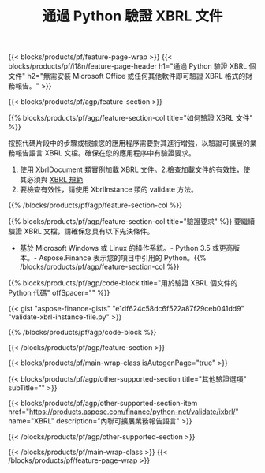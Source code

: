 ﻿---
title: 通過 Python 驗證 XBRL 文件
description: XBRL 文件驗證的示例代碼。使用 API 示例代碼驗證基於 Python 的應用程序中的批處理 XBRL 文件。 
url: /zh-hant/python-net/validate/xbrl/
family: finance
platformtag: python
feature: validate
informat: XBRL
outformat: 
otherformats: 
---
{{< blocks/products/pf/feature-page-wrap >}}
{{< blocks/products/pf/i18n/feature-page-header h1="通過 Python 驗證 XBRL 個文件" h2="無需安裝 Microsoft Office 或任何其他軟件即可驗證 XBRL 格式的財務報告。" >}}

{{< blocks/products/pf/agp/feature-section >}}

{{% blocks/products/pf/agp/feature-section-col title="如何驗證 XBRL 文件" %}}

按照代碼片段中的步驟或根據您的應用程序需要對其進行增強，以驗證可擴展的業務報告語言 XBRL 文檔。確保在您的應用程序中有驗證要求。

1. 使用 XbrlDocument 類實例加載 XBRL 文件。2.檢查加載文件的有效性，使其必須與 [XBRL 規範](http://www.xbrl.org/specification/inlinexbrl-part1/rec-2013-11-18/inlinexbrl-part1-rec-2013-11-18.html)
3. 要檢查有效性，請使用 XbrlInstance 類的 validate 方法。

{{% /blocks/products/pf/agp/feature-section-col %}}

{{% blocks/products/pf/agp/feature-section-col title="驗證要求" %}}
要繼續驗證 XBRL 文檔，請確保您具有以下先決條件。 
- 基於 Microsoft Windows 或 Linux 的操作系統。- Python 3.5 或更高版本。- Aspose.Finance 表示您的項目中引用的 Python。{{% /blocks/products/pf/agp/feature-section-col %}}

{{% blocks/products/pf/agp/code-block title="用於驗證 XBRL 個文件的 Python 代碼" offSpacer="" %}}

{{< gist "aspose-finance-gists" "e1df624c58dc6f522a87f29ceb041dd9" "validate-xbrl-instance-file.py" >}}

{{% /blocks/products/pf/agp/code-block %}}

{{< /blocks/products/pf/agp/feature-section >}}

{{< blocks/products/pf/main-wrap-class isAutogenPage="true" >}}

{{< blocks/products/pf/agp/other-supported-section title="其他驗證選項" subTitle="" >}}

{{< blocks/products/pf/agp/other-supported-section-item href="https://products.aspose.com/finance/python-net/validate/ixbrl/" name="XBRL" description="內聯可擴展業務報告語言" >}}

{{< /blocks/products/pf/agp/other-supported-section >}}

{{< /blocks/products/pf/main-wrap-class >}}
{{< /blocks/products/pf/feature-page-wrap >}}